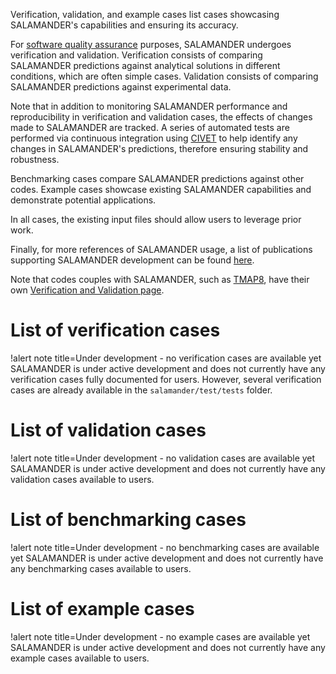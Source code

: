 Verification, validation, and example cases list cases showcasing SALAMANDER's capabilities and ensuring its accuracy.

For [software quality assurance](sqa/index.md) purposes, SALAMANDER undergoes verification and validation.
Verification consists of comparing SALAMANDER predictions against analytical solutions in different conditions, which are often simple cases.
Validation consists of comparing SALAMANDER predictions against experimental data.

Note that in addition to monitoring SALAMANDER performance and reproducibility in verification and validation cases, the effects of changes made to SALAMANDER are tracked. A series of automated tests are performed via continuous integration using [CIVET](https://civet.inl.gov/repo/1108) to help identify any changes in SALAMANDER's predictions, therefore ensuring stability and robustness.

Benchmarking cases compare SALAMANDER predictions against other codes. Example cases showcase existing SALAMANDER capabilities and demonstrate potential applications.

In all cases, the existing input files should allow users to leverage prior work.

Finally, for more references of SALAMANDER usage, a list of publications supporting SALAMANDER development can be found [here](publications.md).

Note that codes couples with SALAMANDER, such as [TMAP8](https://mooseframework.inl.gov/tmap8), have their own [Verification and Validation page](https://mooseframework.inl.gov/tmap8/verification_and_validation).

# List of verification cases

!alert note title=Under development - no verification cases are available yet
SALAMANDER is under active development and does not currently have any verification cases fully documented for users.
However, several verification cases are already available in the `salamander/test/tests` folder.

# List of validation cases

!alert note title=Under development - no validation cases are available yet
SALAMANDER is under active development and does not currently have any validation cases available to users.

# List of benchmarking cases

!alert note title=Under development - no benchmarking cases are available yet
SALAMANDER is under active development and does not currently have any benchmarking cases available to users.

# List of example cases

!alert note title=Under development - no example cases are available yet
SALAMANDER is under active development and does not currently have any example cases available to users.

